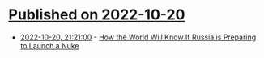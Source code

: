 # [Published on 2022-10-20](index.md)

* [2022-10-20, 21:21:00](https://soylentnews.org/article.pl?sid=22/10/19/1654216&from=rss) - [How the World Will Know If Russia is Preparing to Launch a Nuke](https://soylentnews.org/article.pl?sid=22/10/19/1654216&from=rss)
